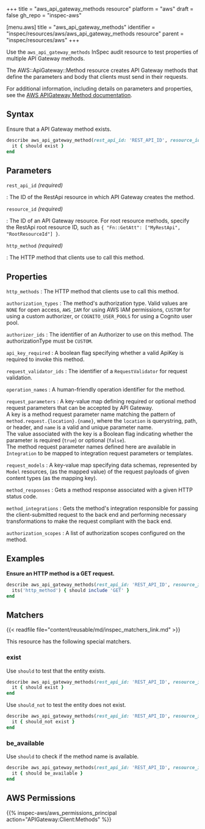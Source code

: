 +++
title = "aws_api_gateway_methods resource"
platform = "aws"
draft = false
gh_repo = "inspec-aws"

[menu.aws]
title = "aws_api_gateway_methods"
identifier = "inspec/resources/aws/aws_api_gateway_methods resource"
parent = "inspec/resources/aws"
+++

Use the `aws_api_gateway_methods` InSpec audit resource to test properties of multiple API Gateway methods.

The AWS::ApiGateway::Method resource creates API Gateway methods that define the parameters and body that clients must send in their requests.

For additional information, including details on parameters and properties, see the [AWS APIGateway Method documentation](https://docs.aws.amazon.com/AWSCloudFormation/latest/UserGuide/aws-resource-apigateway-method.html).

## Syntax

Ensure that a API Gateway method exists.

```ruby
describe aws_api_gateway_method(rest_api_id: 'REST_API_ID', resource_id: 'RESOURCE_ID', http_method: 'HTTP_METHOD') do
  it { should exist }
end
```

## Parameters

`rest_api_id` _(required)_

: The ID of the RestApi resource in which API Gateway creates the method.

`resource_id` _(required)_

: The ID of an API Gateway resource. For root resource methods, specify the RestApi root resource ID, such as `{ "Fn::GetAtt": ["MyRestApi", "RootResourceId"] }`.

`http_method` _(required)_

: The HTTP method that clients use to call this method.

## Properties

`http_methods`
: The HTTP method that clients use to call this method.

`authorization_types`
: The method's authorization type. Valid values are `NONE` for open access, `AWS_IAM` for using AWS IAM permissions, `CUSTOM` for using a custom authorizer, or `COGNITO_USER_POOLS` for using a Cognito user pool.

`authorizer_ids`
: The identifier of an Authorizer to use on this method. The authorizationType must be `CUSTOM`.

`api_key_required`
: A boolean flag specifying whether a valid ApiKey is required to invoke this method.

`request_validator_ids`
: The identifier of a `RequestValidator` for request validation.

`operation_names`
: A human-friendly operation identifier for the method.

`request_parameters`
: A key-value map defining required or optional method request parameters that can be accepted by API Gateway. <br>A key is a method request parameter name matching the pattern of `method.request.{location}.{name}`, where the `location` is querystring, path, or header, and `name` is a valid and unique parameter name. <br>The value associated with the key is a Boolean flag indicating whether the parameter is required (`true`) or optional (`false`). <br>The method request parameter names defined here are available in `Integration` to be mapped to integration request parameters or templates.

`request_models`
: A key-value map specifying data schemas, represented by `Model` resources, (as the mapped value) of the request payloads of given content types (as the mapping key).

`method_responses`
: Gets a method response associated with a given HTTP status code.

`method_integrations`
: Gets the method's integration responsible for passing the client-submitted request to the back end and performing necessary transformations to make the request compliant with the back end.

`authorization_scopes`
: A list of authorization scopes configured on the method.

## Examples

**Ensure an HTTP method is a GET request.**

```ruby
describe aws_api_gateway_methods(rest_api_id: 'REST_API_ID', resource_id: 'RESOURCE_ID', http_method: 'HTTP_METHOD') do
  its('http_method') { should include 'GET' }
end
```

## Matchers

{{< readfile file="content/reusable/md/inspec_matchers_link.md" >}}

This resource has the following special matchers.

### exist

Use `should` to test that the entity exists.

```ruby
describe aws_api_gateway_methods(rest_api_id: 'REST_API_ID', resource_id: 'RESOURCE_ID', http_method: 'HTTP_METHOD') do
  it { should exist }
end
```

Use `should_not` to test the entity does not exist.

```ruby
describe aws_api_gateway_methods(rest_api_id: 'REST_API_ID', resource_id: 'RESOURCE_ID', http_method: 'HTTP_METHOD') do
  it { should_not exist }
end
```

### be_available

Use `should` to check if the method name is available.

```ruby
describe aws_api_gateway_methods(rest_api_id: 'REST_API_ID', resource_id: 'RESOURCE_ID', http_method: 'HTTP_METHOD') do
  it { should be_available }
end
```

## AWS Permissions

{{% inspec-aws/aws_permissions_principal action="APIGateway:Client:Methods" %}}
